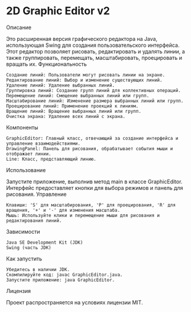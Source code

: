 # 2D Graphic Editor v2

Описание

Это расширенная версия графического редактора на Java, использующая Swing для создания пользовательского интерфейса. Этот редактор позволяет рисовать, редактировать и удалять линии, а также группировать, перемещать, масштабировать, проецировать и вращать их.
Функциональность

    Создание линий: Пользователи могут рисовать линии на экране.
    Редактирование линий: Выбор и изменение существующих линий.
    Удаление линий: Удаление выбранных линий.
    Группировка линий: Создание групп линий для коллективных операций.
    Перемещение линий: Смещение выбранных линий или групп.
    Масштабирование линий: Изменение размера выбранных линий или групп.
    Проецирование линий: Применение проекций к линиям.
    Вращение линий: Вращение выбранных линий или групп.
    Очистка экрана: Удаление всех линий с экрана.

Компоненты

    GraphicEditor: Главный класс, отвечающий за создание интерфейса и управление взаимодействиями.
    DrawingPanel: Панель для рисования, обрабатывает события мыши и отображает линии.
    Line: Класс, представляющий линию.

Использование

Запустите приложение, выполнив метод main в классе GraphicEditor. Интерфейс предоставляет кнопки для выбора режимов и панель для рисования.
Управление

    Клавиши: 'S' для масштабирования, 'P' для проецирования, 'R' для вращения, '+' и '-' для изменения масштаба.
    Мышь: Используйте клики и перемещение мыши для рисования и редактирования линий.

Зависимости

    Java SE Development Kit (JDK)
    Swing (часть JDK)

Как запустить

    Убедитесь в наличии JDK.
    Скомпилируйте код: javac GraphicEditor.java.
    Запустите приложение: java GraphicEditor.

Лицензия

Проект распространяется на условиях лицензии MIT.

